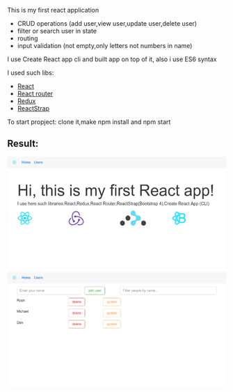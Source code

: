<p>This is my first react application</p>
<ul>
  <li>CRUD operations (add user,view user,update user,delete user)</li>
  <li>filter or search user in state</li>
  <li>routing</li>
  <li>input validation (not empty,only letters not numbers in name)</li>
</ul>
<p>I use Create React app cli and built app on top of it, also i use ES6 syntax</p>
<p>I used such libs:</p>
<ul>
  <li><a target="_blank" href="https://github.com/facebook/react">React</li>
  <li><a target="_blank" href="https://github.com/ReactTraining/react-router">React router</a></li>
  <li><a target="_blank" href="https://github.com/reactjs/redux">Redux</a></li>
  <li><a target="_blank" href="https://github.com/reactstrap/reactstrap">ReactStrap</a></li>
</ul>
<p>To start propject: clone it,make npm install and npm start</p>
<h2>Result:</h2>
<img src="screen1.png"/>
<img src="screen2.png"/>
